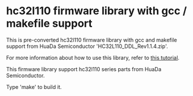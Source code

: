 # hc32l110 firmware library with gcc / makefile support
This is pre-converted hc32l110 firmware library with gcc and makefile support 
from HuaDa Semiconductor 'HC32L110_DDL_Rev1.1.4.zip'.

For more information about how to use this library, refer to [this tutorial](https://github.com/cjacker/opensource-toolchain-stm32).

This firmware library support hc32l110 series parts from HuaDa Semiconductor.

Type 'make' to build it.
